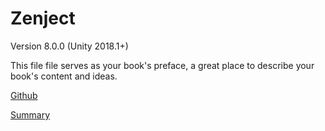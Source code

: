 # Zenject
Version 8.0.0 (Unity 2018.1+)

This file file serves as your book's preface, a great place to describe your book's content and ideas.

[Github](https://github.com/modesttree/Zenject)

[Summary](SUMMARY.md)
